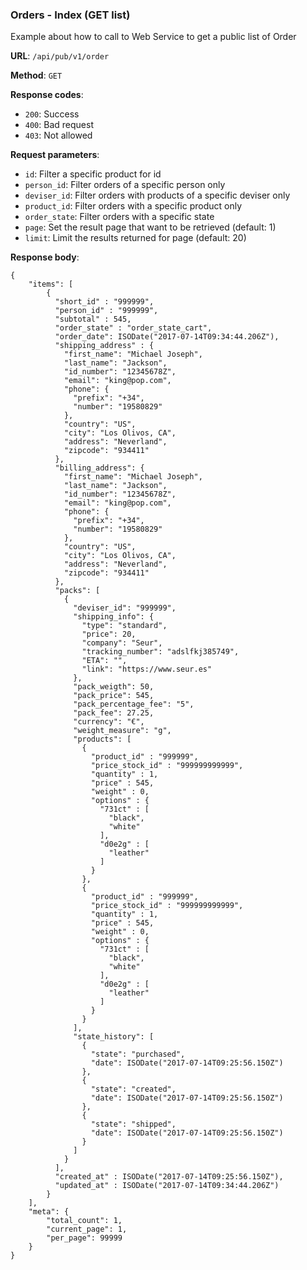### Orders - Index (GET list)

Example about how to call to Web Service to get a public list of 
Order

**URL**: `/api/pub/v1/order`

**Method**: `GET`

**Response codes**: 
* `200`: Success
* `400`: Bad request
* `403`: Not allowed
  
**Request parameters**:
* `id`: Filter a specific product for id
* `person_id`: Filter orders of a specific person only
* `deviser_id`: Filter orders with products of a specific deviser only
* `product_id`: Filter orders with a specific product only
* `order_state`: Filter orders with a specific state
* `page`: Set the result page that want to be retrieved (default: 1)
* `limit`: Limit the results returned for page (default: 20)

**Response body**:

```
{
    "items": [
        {
          "short_id" : "999999",
          "person_id" : "999999",
          "subtotal" : 545,
          "order_state" : "order_state_cart",
          "order_date": ISODate("2017-07-14T09:34:44.206Z"),
          "shipping_address" : {
        	"first_name": "Michael Joseph",
        	"last_name": "Jackson",
        	"id_number": "12345678Z",
        	"email": "king@pop.com",
        	"phone": {
        	  "prefix": "+34",
        	  "number": "19580829"
        	},
        	"country": "US",
        	"city": "Los Olivos, CA",
        	"address": "Neverland",
        	"zipcode": "934411"
          },
          "billing_address": {
        	"first_name": "Michael Joseph",
        	"last_name": "Jackson",
        	"id_number": "12345678Z",
        	"email": "king@pop.com",
        	"phone": {
        	  "prefix": "+34",
        	  "number": "19580829"
        	},
        	"country": "US",
        	"city": "Los Olivos, CA",
        	"address": "Neverland",
        	"zipcode": "934411"
          },
          "packs": [
        	{
        	  "deviser_id": "999999",
        	  "shipping_info": {
        		"type": "standard",
        		"price": 20,
        		"company": "Seur",
        		"tracking_number": "adslfkj385749",
        		"ETA": "",
        		"link": "https://www.seur.es"
        	  },
        	  "pack_weigth": 50,
        	  "pack_price": 545,
        	  "pack_percentage_fee": "5",
        	  "pack_fee": 27.25,
        	  "currency": "€",
        	  "weight_measure": "g",
        	  "products": [
        		{
        		  "product_id" : "999999",
        		  "price_stock_id" : "999999999999",
        		  "quantity" : 1,
        		  "price" : 545,
        		  "weight" : 0,
        		  "options" : {
        			"731ct" : [
        			  "black",
        			  "white"
        			],
        			"d0e2g" : [
        			  "leather"
        			]
        		  }
        		},
        		{
        		  "product_id" : "999999",
        		  "price_stock_id" : "999999999999",
        		  "quantity" : 1,
        		  "price" : 545,
        		  "weight" : 0,
        		  "options" : {
        			"731ct" : [
        			  "black",
        			  "white"
        			],
        			"d0e2g" : [
        			  "leather"
        			]
        		  }
        		}
        	  ],
        	  "state_history": [
        		{
        		  "state": "purchased",
        		  "date": ISODate("2017-07-14T09:25:56.150Z")
        		},
        		{
        		  "state": "created",
        		  "date": ISODate("2017-07-14T09:25:56.150Z")
        		},
        		{
        		  "state": "shipped",
        		  "date": ISODate("2017-07-14T09:25:56.150Z")
        		}
        	  ]
        	}
          ],
          "created_at" : ISODate("2017-07-14T09:25:56.150Z"),
          "updated_at" : ISODate("2017-07-14T09:34:44.206Z")
        }
    ],
    "meta": {
        "total_count": 1,
        "current_page": 1,
        "per_page": 99999
    }
}
```